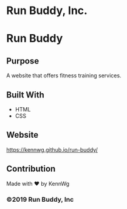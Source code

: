 # Run Buddy, Inc.

# Run Buddy

## Purpose
A website that offers fitness training services.

## Built With
* HTML
* CSS

## Website
https://kennwg.github.io/run-buddy/

## Contribution
Made with ❤️ by KennWg

### ©️2019 Run Buddy, Inc 
